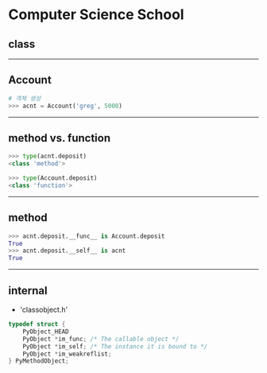 # Computer Science School
## class
---

## Account
```python
# 객체 생성
>>> acnt = Account('greg', 5000)
```
---

## method vs. function
```python
>>> type(acnt.deposit)
<class 'method'>

>>> type(Account.deposit)
<class 'function'>
```
---

## method 
```python
>>> acnt.deposit.__func__ is Account.deposit
True
>>> acnt.deposit.__self__ is acnt
True
```
---

## internal
  - 'classobject.h'
```C
typedef struct {
    PyObject_HEAD
    PyObject *im_func; /* The callable object */
    PyObject *im_self; /* The instance it is bound to */
    PyObject *im_weakreflist;
} PyMethodObject;
```
